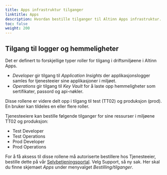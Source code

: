 ```yaml
---
title: Apps infrastruktur tilganger
linktitle: Apps
description: Hvordan bestille tilganger til Altinn Apps infrastruktur.
toc: false
weight: 200
---
```


## Tilgang til logger og hemmeligheter

Det er definert to forskjellige typer roller for tilgang i driftsmiljøene i Altinn Apps.

- _Developer_ gir tilgang til _Application Insights_ der applikasjonslogger samles for tjenesteeier sine applikasjoner i miljøet.
- _Operations_ gir tilgang til _Key Vault_ for å laste opp hemmeligheter som sertifikater, passord og api-nøkler.

Disse rollene er videre delt opp i tilgang til test (TT02) og produksjon (prod). En bruker kan tildeles en eller flere roller.

Tjenesteeiere kan bestille følgende tilganger for sine ressurser i miljøene TT02 og produksjon:

- Test Developer
- Test Operations
- Prod Developer
- Prod Operations

For å få aksess til disse rollene må autoriserte bestillere hos Tjenesteeier, bestille dette på vår [Selvbetjeningsportal](https://www.altinndigital.no/oversikt). 
Velg Support, så ny sak. Her skal du finne skjemaet _Apps_ under menyvalget _Bestilling/tilganger_.
